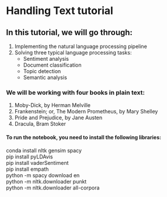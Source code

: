 # Handling Text tutorial

## In this tutorial, we will go through:
1. Implementing the natural language processing pipeline
2. Solving three typical language processing tasks:
   * Sentiment analysis
   * Document classification
   * Topic detection
   * Semantic analysis


### We will be working with four books in plain text:
1. Moby-Dick, by Herman Melville
2. Frankenstein; or, The Modern Prometheus, by Mary Shelley
3. Pride and Prejudice, by Jane Austen
4. Dracula, Bram Stoker


#### To run the notebook, you need to install the following libraries:
conda install nltk gensim spacy <br>
pip install pyLDAvis  <br>
pip install vaderSentiment  <br>
pip install empath <br>
python -m spacy download en  <br>
python -m nltk.downloader punkt <br>
python -m nltk.downloader all-corpora <br>
